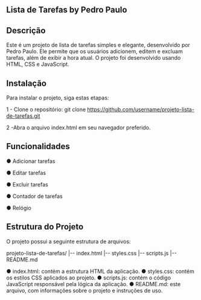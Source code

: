 ## Lista de Tarefas by Pedro Paulo

## Descrição
Este é um projeto de lista de tarefas simples e elegante, desenvolvido por Pedro Paulo. Ele permite que os usuários adicionem, editem e excluam tarefas, além de exibir a hora atual. O projeto foi desenvolvido usando HTML, CSS e JavaScript.


## Instalação
Para instalar o projeto, siga estas etapas:

1 - Clone o repositório:
git clone https://github.com/username/projeto-lista-de-tarefas.git

2 -Abra o arquivo index.html em seu navegador preferido.


## Funcionalidades
● Adicionar tarefas

● Editar tarefas

● Excluir tarefas

● Contador de tarefas

● Relógio


## Estrutura do Projeto
O projeto possui a seguinte estrutura de arquivos:

projeto-lista-de-tarefas/
|-- index.html
|-- styles.css
|-- scripts.js
|-- README.md

● index.html: contém a estrutura HTML da aplicação.
● styles.css: contém os estilos CSS aplicados ao projeto.
● scripts.js: contém o código JavaScript responsável pela lógica da aplicação.
● README.md: este arquivo, com informações sobre o projeto e instruções de uso.